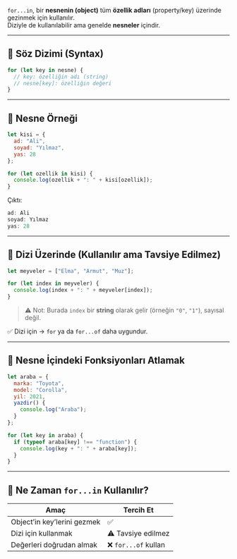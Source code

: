 
`for...in`, bir **nesnenin (object)** tüm **özellik adları** (property/key) üzerinde gezinmek için kullanılır.  
Diziyle de kullanılabilir ama genelde **nesneler** içindir.

---

## 🔹 Söz Dizimi (Syntax)

```js
for (let key in nesne) {
  // key: özelliğin adı (string)
  // nesne[key]: özelliğin değeri
}
```

---

## 🔸 Nesne Örneği

```js
let kisi = {
  ad: "Ali",
  soyad: "Yılmaz",
  yas: 28
};

for (let ozellik in kisi) {
  console.log(ozellik + ": " + kisi[ozellik]);
}

```

Çıktı:

```js
ad: Ali
soyad: Yılmaz
yas: 28
```

---

## 🔸 Dizi Üzerinde (Kullanılır ama Tavsiye Edilmez)

```js
let meyveler = ["Elma", "Armut", "Muz"];

for (let index in meyveler) {
  console.log(index + ": " + meyveler[index]);
}
```

> ⚠️ Not: Burada `index` bir **string** olarak gelir (örneğin `"0"`, `"1"`), sayısal değil.

✅ Dizi için → `for` ya da `for...of` daha uygundur.

---

## 🔸 Nesne İçindeki Fonksiyonları Atlamak

```js
let araba = {
  marka: "Toyota",
  model: "Corolla",
  yil: 2021,
  yazdir() {
    console.log("Araba");
  }
};

for (let key in araba) {
  if (typeof araba[key] !== "function") {
    console.log(key + ": " + araba[key]);
  }
}
```

---

## 🔸 Ne Zaman `for...in` Kullanılır?

|Amaç|Tercih Et|
|---|---|
|Object’in key’lerini gezmek|✅|
|Dizi için kullanmak|⚠️ Tavsiye edilmez|
|Değerleri doğrudan almak|❌ `for...of` kullan|